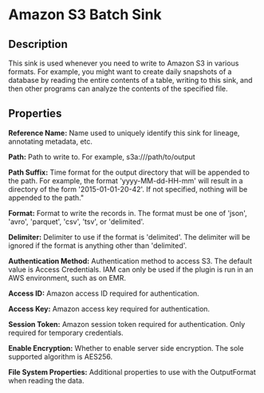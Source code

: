 # Amazon S3 Batch Sink


Description
-----------
This sink is used whenever you need to write to Amazon S3 in various formats. For example,
you might want to create daily snapshots of a database by reading the entire contents of a
table, writing to this sink, and then other programs can analyze the contents of the
specified file.


Properties
----------
**Reference Name:** Name used to uniquely identify this sink for lineage, annotating metadata, etc.

**Path:** Path to write to. For example, s3a://<bucket>/path/to/output

**Path Suffix:** Time format for the output directory that will be appended to the path.
For example, the format 'yyyy-MM-dd-HH-mm' will result in a directory of the form '2015-01-01-20-42'.
If not specified, nothing will be appended to the path."

**Format:** Format to write the records in.
The format must be one of 'json', 'avro', 'parquet', 'csv', 'tsv', or 'delimited'.

**Delimiter:** Delimiter to use if the format is 'delimited'.
The delimiter will be ignored if the format is anything other than 'delimited'.

**Authentication Method:** Authentication method to access S3. The default value is Access Credentials.
IAM can only be used if the plugin is run in an AWS environment, such as on EMR.

**Access ID:** Amazon access ID required for authentication.

**Access Key:** Amazon access key required for authentication.

**Session Token:** Amazon session token required for authentication. Only required for temporary credentials.

**Enable Encryption:** Whether to enable server side encryption. The sole supported algorithm is AES256.

**File System Properties:** Additional properties to use with the OutputFormat when reading the data.
